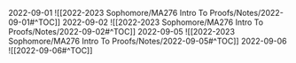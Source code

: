 2022-09-01
![[2022-2023 Sophomore/MA276 Intro To Proofs/Notes/2022-09-01#^TOC]]
2022-09-02
![[2022-2023 Sophomore/MA276 Intro To Proofs/Notes/2022-09-02#^TOC]]
2022-09-05
![[2022-2023 Sophomore/MA276 Intro To Proofs/Notes/2022-09-05#^TOC]]
2022-09-06
![[2022-09-06#^TOC]]